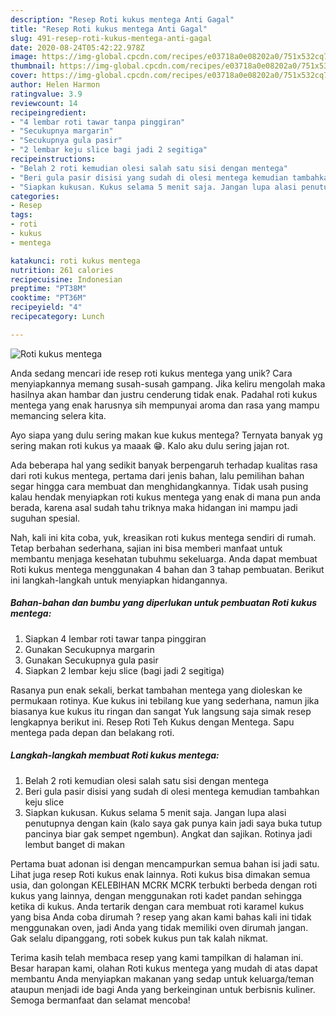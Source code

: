```yaml
---
description: "Resep Roti kukus mentega Anti Gagal"
title: "Resep Roti kukus mentega Anti Gagal"
slug: 491-resep-roti-kukus-mentega-anti-gagal
date: 2020-08-24T05:42:22.978Z
image: https://img-global.cpcdn.com/recipes/e03718a0e08202a0/751x532cq70/roti-kukus-mentega-foto-resep-utama.jpg
thumbnail: https://img-global.cpcdn.com/recipes/e03718a0e08202a0/751x532cq70/roti-kukus-mentega-foto-resep-utama.jpg
cover: https://img-global.cpcdn.com/recipes/e03718a0e08202a0/751x532cq70/roti-kukus-mentega-foto-resep-utama.jpg
author: Helen Harmon
ratingvalue: 3.9
reviewcount: 14
recipeingredient:
- "4 lembar roti tawar tanpa pinggiran"
- "Secukupnya margarin"
- "Secukupnya gula pasir"
- "2 lembar keju slice bagi jadi 2 segitiga"
recipeinstructions:
- "Belah 2 roti kemudian olesi salah satu sisi dengan mentega"
- "Beri gula pasir disisi yang sudah di olesi mentega kemudian tambahkan keju slice"
- "Siapkan kukusan. Kukus selama 5 menit saja. Jangan lupa alasi penutupnya dengan kain (kalo saya gak punya kain jadi saya buka tutup pancinya biar gak sempet ngembun). Angkat dan sajikan. Rotinya jadi lembut banget di makan"
categories:
- Resep
tags:
- roti
- kukus
- mentega

katakunci: roti kukus mentega 
nutrition: 261 calories
recipecuisine: Indonesian
preptime: "PT38M"
cooktime: "PT36M"
recipeyield: "4"
recipecategory: Lunch

---
```



![Roti kukus mentega](https://img-global.cpcdn.com/recipes/e03718a0e08202a0/751x532cq70/roti-kukus-mentega-foto-resep-utama.jpg)

Anda sedang mencari ide resep roti kukus mentega yang unik? Cara menyiapkannya memang susah-susah gampang. Jika keliru mengolah maka hasilnya akan hambar dan justru cenderung tidak enak. Padahal roti kukus mentega yang enak harusnya sih mempunyai aroma dan rasa yang mampu memancing selera kita.

Ayo siapa yang dulu sering makan kue kukus mentega? Ternyata banyak yg sering makan roti kukus ya maaak 😁. Kalo aku dulu sering jajan rot.

Ada beberapa hal yang sedikit banyak berpengaruh terhadap kualitas rasa dari roti kukus mentega, pertama dari jenis bahan, lalu pemilihan bahan segar hingga cara membuat dan menghidangkannya. Tidak usah pusing kalau hendak menyiapkan roti kukus mentega yang enak di mana pun anda berada, karena asal sudah tahu triknya maka hidangan ini mampu jadi suguhan spesial.


Nah, kali ini kita coba, yuk, kreasikan roti kukus mentega sendiri di rumah. Tetap berbahan sederhana, sajian ini bisa memberi manfaat untuk membantu menjaga kesehatan tubuhmu sekeluarga. Anda dapat membuat Roti kukus mentega menggunakan 4 bahan dan 3 tahap pembuatan. Berikut ini langkah-langkah untuk menyiapkan hidangannya.

<!--inarticleads1-->

##### Bahan-bahan dan bumbu yang diperlukan untuk pembuatan Roti kukus mentega:

1. Siapkan 4 lembar roti tawar tanpa pinggiran
1. Gunakan Secukupnya margarin
1. Gunakan Secukupnya gula pasir
1. Siapkan 2 lembar keju slice (bagi jadi 2 segitiga)


Rasanya pun enak sekali, berkat tambahan mentega yang dioleskan ke permukaan rotinya. Kue kukus ini tebilang kue yang sederhana, namun jika biasanya kue kukus itu ringan dan sangat Yuk langsung saja simak resep lengkapnya berikut ini. Resep Roti Teh Kukus dengan Mentega. Sapu mentega pada depan dan belakang roti. 

<!--inarticleads2-->

##### Langkah-langkah membuat Roti kukus mentega:

1. Belah 2 roti kemudian olesi salah satu sisi dengan mentega
1. Beri gula pasir disisi yang sudah di olesi mentega kemudian tambahkan keju slice
1. Siapkan kukusan. Kukus selama 5 menit saja. Jangan lupa alasi penutupnya dengan kain (kalo saya gak punya kain jadi saya buka tutup pancinya biar gak sempet ngembun). Angkat dan sajikan. Rotinya jadi lembut banget di makan


Pertama buat adonan isi dengan mencampurkan semua bahan isi jadi satu. Lihat juga resep Roti kukus enak lainnya. Roti kukus bisa dimakan semua usia, dan golongan KELEBIHAN MCRK MCRK terbukti berbeda dengan roti kukus yang lainnya, dengan menggunakan roti kadet pandan sehingga ketika di kukus. Anda tertarik dengan cara membuat roti karamel kukus yang bisa Anda coba dirumah ? resep yang akan kami bahas kali ini tidak menggunakan oven, jadi Anda yang tidak memiliki oven dirumah jangan. Gak selalu dipanggang, roti sobek kukus pun tak kalah nikmat. 

Terima kasih telah membaca resep yang kami tampilkan di halaman ini. Besar harapan kami, olahan Roti kukus mentega yang mudah di atas dapat membantu Anda menyiapkan makanan yang sedap untuk keluarga/teman ataupun menjadi ide bagi Anda yang berkeinginan untuk berbisnis kuliner. Semoga bermanfaat dan selamat mencoba!
